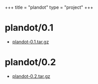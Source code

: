 +++
title = "plandot"
type = "project"
+++

# plandot/0.1
* [plandot-0.1.tar.gz](/plandot/plandot/0.1/plandot-0.1.tar.gz)

# plandot/0.2
* [plandot-0.2.tar.gz](/plandot/plandot/0.2/plandot-0.2.tar.gz)